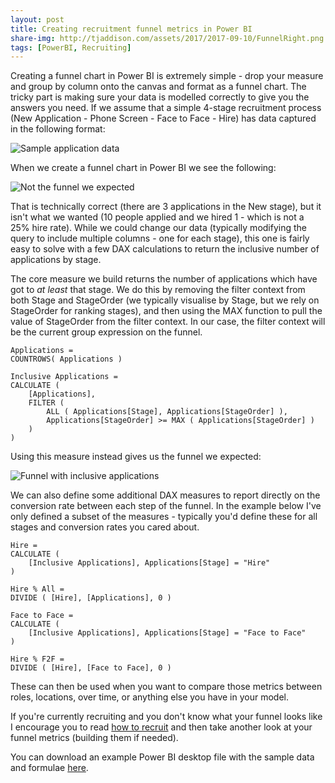```yaml
---
layout: post
title: Creating recruitment funnel metrics in Power BI
share-img: http://tjaddison.com/assets/2017/2017-09-10/FunnelRight.png
tags: [PowerBI, Recruiting]
---
```

Creating a funnel chart in Power BI is extremely simple - drop your measure and group by column onto the canvas and format as a funnel chart.  The tricky part is making sure your data is modelled correctly to give you the answers you need.  If we assume that a simple 4-stage recruitment process (New Application - Phone Screen - Face to Face - Hire) has data captured in the following format:

![Sample application data](/assets/2017/2017-09-10/SampleData.png)

When we create a funnel chart in Power BI we see the following:

![Not the funnel we expected](/assets/2017/2017-09-10/FunnelWrong.png)

That is technically correct (there are 3 applications in the New stage), but it isn't what we wanted (10 people applied and we hired 1 - which is not a 25% hire rate).  While we could change our data (typically modifying the query to include multiple columns - one for each stage), this one is fairly easy to solve with a few DAX calculations to return the inclusive number of applications by stage.

<!--more-->

The core measure we build returns the number of applications which have got to *at least* that stage.  We do this by removing the filter context from both Stage and StageOrder (we typically visualise by Stage, but we rely on StageOrder for ranking stages), and then using the MAX function to pull the value of StageOrder from the filter context.  In our case, the filter context will be the current group expression on the funnel.

```dax
Applications = 
COUNTROWS( Applications )

Inclusive Applications =
CALCULATE (
    [Applications],
    FILTER (
        ALL ( Applications[Stage], Applications[StageOrder] ),
        Applications[StageOrder] >= MAX ( Applications[StageOrder] )
    )
)
```

Using this measure instead gives us the funnel we expected:

![Funnel with inclusive applications](/assets/2017/2017-09-10/FunnelRight.png)

We can also define some additional DAX measures to report directly on the conversion rate between each step of the funnel.  In the example below I've only defined a subset of the measures - typically you'd define these for all stages and conversion rates you cared about.

```dax
Hire = 
CALCULATE ( 
    [Inclusive Applications], Applications[Stage] = "Hire" 
)

Hire % All = 
DIVIDE ( [Hire], [Applications], 0 ) 

Face to Face = 
CALCULATE ( 
    [Inclusive Applications], Applications[Stage] = "Face to Face" 
)

Hire % F2F = 
DIVIDE ( [Hire], [Face to Face], 0 )
```

These can then be used when you want to compare those metrics between roles, locations, over time, or anything else you have in your model.

If you're currently recruiting and you don't know what your funnel looks like I encourage you to read [how to recruit](http://randsinrepose.com/archives/how-to-recruit/) and then take another look at your funnel metrics (building them if needed).

You can download an example Power BI desktop file with the sample data and formulae [here](/assets/2017/2017-09-10/FunnelSample.pbix).
